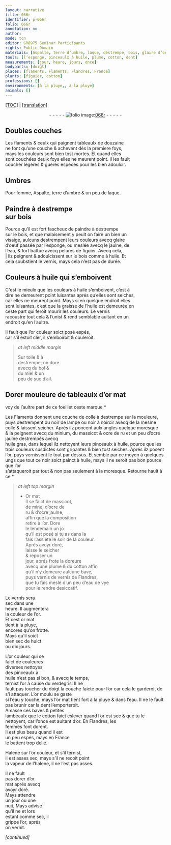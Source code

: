 ```yaml
---
layout: narrative
title: 066r
identifier: p-066r
folio: 066r
annotation: no
author:
mode: tcn
editor: GR8975 Seminar Participants
rights: Public Domain
materials: [Aspalte, terre d’umbre, laque, destrempe, bois, glaire d’oeuf, jaulne, eau, pelures de figuier, huile, vernis, toile, bol, miel, suc d’ail, or mat, colle à destrempe, noir de lampe, noir à noircir, colle, minium, massicot, ocre de ru, ocre jaulne, huile gras, or, Or mat, mine, cotton, vernis de Flandres, eau de vye, verdegris, or moulu, doré]
tools: [l’esponge, pinceaulx à huile, plume, cotton, dent]
measurements: [jour, heure, jours, once]
bodyparts: [doigt]
places: [flaments, Flaments, Flandres, France]
plants: [figuier, cotton]
professions: []
environments: [à la pluye,, à la pluye]
animals: []
---
```


 <p><a href="{{ site.baseurl }}/normalized/">[TOC]</a> | <a href="{{ site.baseurl }}/texts/p-066r_tl/" target="_blank">[translation]</a></p><div class="folio" align="center">- - - - - <a href="http://gallica.bnf.fr/ark:/12148/btv1b10500001g/f137.image" target="_blank"><img src="https://cu-mkp.github.io/2017-workshop-edition/assets/photo-icon.png" alt="folio image: " style="display:inline-block; margin-bottom:-3px;"/>066r</a> - - - - - </div>  
  

## Doubles couches

 
Les <span class="pl">flaments</span> & ceulx qui paignent tableaulx de douzaine<br/> ne font qu’une couche & achevent dés la premiere foys,<br/> mays les couleurs sont bien tost mortes. Et quand elles<br/> sont couchées deulx foys elles ne meurent point. Il les fault<br/> coucher legeres & gueres especes pour les bien adoulcir.
 
 
  

## Umbres

 
Pour femme, <span class="m">Aspalte</span>, <span class="m">terre d’umbre</span> & un peu de <span class="m">laque</span>.
 
 
  

## Paindre à <span class="m">destrempe</span><br/> sur <span class="m">bois</span>

 
Pource qu’il est fort fascheux de paindre à <span class="m">destrempe</span><br/> sur le <span class="m">bois</span>, et que malaisem<span class="exp">ent</span> y peult on faire <span class="del">un</span> bien un<br/> visaige, aulcuns destrempent leurs couleurs avecq <span class="m">glaire<br/> d’oeuf</span> passée par <span class="tl">l’esponge</span>, ou meslée avecq le <span class="m">jaulne</span>, de<br/> l’<span class="m">eau</span>, & fort battue avecq <span class="m">pelures de <span class="pa">figuier</span></span>. Avecq cela,<br/> | ilz peignent & adoulcissent sur le <span class="m">bois</span> co<span class="exp">mm</span>e à <span class="m">huile</span>. Et<br/> cela soubstient le <span class="m">vernis</span>, mays cela n’est pas de durée.
 
 
  

## Couleurs à <span class="m">huile</span> qui s’emboivent

 
C'est le mieulx que les couleurs à <span class="m">huile</span> s’emboivent, c’est à<br/> dire ne demeurent point luisantes aprés qu’elles sont seiches,<br/> car elles ne meurent point. Mays si en quelque endroit elles<br/> sont luisantes, c’est que la graisse de l’<span class="m">huile</span> est demeurée en<br/> ceste part qui feroit mourir les couleurs. Le <span class="m">vernis</span><br/> racoustre tout cela & l’unist & rend semblable aulta<span class="exp">n</span>t en un<br/> endroit qu’en l’aultre.
 
Il fault que l’or couleur soict posé espés,<br/> car s’il estoit cler, il s’emboiroit & couleroit.
 
> *at left middle margin*
> 
> 
>   Sur <span class="m">toile</span> & à<br/> <span class="m">destrempe</span>, on dore<br/> avecq du <span class="m">bol</span> &<br/> du <span class="m">miel</span> & un<br/> peu de <span class="m">suc d’ail</span>.
 
 
  

## Dorer mouleure de tableaulx d’<span class="m">or mat</span>

 
voy de l’aultre part de ce foeillet ceste marque *
 
Les <span class="pl">Flaments</span> donnent une couche de <span class="m">colle à destrempe</span> sur la mouleure,<br/> puys destrempent du <span class="m">noir de lampe</span> ou <span class="m">noir à noircir</span> avecq de la mesme<br/> <span class="m">colle</span> & laissent seicher. Aprés ilz poncent aulx angles quelque moresque<br/> & la peignent avecq du <span class="m">minium</span>, du <span class="m">massicot</span> & <span class="m">ocre de ru</span> <span class="add">et un peu d’<span class="m">ocre jaulne</span></span> destrempés avecq<br/> <span class="m">huile gras</span>, dans lequel ilz nettoyent leurs <span class="tl">pinceaulx à <span class="m">huile</span></span>, pource que les<br/> trois couleurs susdictes sont gripantes & bien tost seiches. Aprés ilz posent<br/> l’<span class="m">or</span>, puys vernissent le tout par dessus. Et semble par ce moyen à quelques<br/> ungs que tout ce noir soict painct à <span class="m">huile</span>, mays il ne seroit pas bon pource que l’<span class="m">o<span class="exp">r</span></span><br/> s’attaqueroit par tout & non pas seulem<span class="exp">ent</span> à la moresque. Retourne hault à ce *
 
> *at left top margin*
> 
> 
>   * <span class="m">Or mat</span><br/> Il se faict de <span class="m">massicot</span>,<br/> de <span class="m">mine</span>, d’<span class="m">ocre de<br/> ru</span> & d’<span class="m">ocre jaulne</span>,<br/> affin que la composition<br/> retire à l’<span class="m">or</span>. Dore<br/> le <span class="tmp">lendemain</span> <span class="del">un jo</span><br/> qu’il est posé si tu as <span class="del">dans la</span><br/> fais l’assiete le <span class="tmp">soir</span> de la couleur.<br/> Aprés avoyr doré,<br/> laisse le seicher<br/> & reposer un<br/> <span class="ms"><span class="tmp">jour</span></span>, aprés frote la doreure<br/> avecq une <span class="tl">plume</span> & du <span class="tl"><span class="m"><span class="pa">cotton</span></span></span> affin<br/> qu’il n’y demeure aulcune bave,<br/> puys vernis de <span class="m">vernis de <span class="pl">Flandres</span></span>,<br/> que tu fais meslé d’un peu d’<span class="m">eau de vye</span><br/> pour le rendre desiccatif.
 
Le <span class="m">vernis</span> sera<br/> sec dans une<br/> <span class="ms"><span class="tmp">heure</span></span>. Il augmentera<br/> la couleur de l’or.<br/> Et cest <span class="m">or mat</span><br/> tient <span class="env">à la pluye,</span><br/> encores qu’on frotte.<br/> Mays qu’il soict<br/> bien sec de huict<br/> ou dix <span class="ms"><span class="tmp">jours</span></span>.
 
L’or couleur qui se<br/> faict de couleures<br/> diverses nettoyés<br/> des <span class="tl">pinceaulx à<br/> <span class="m">huile</span></span> n’est pas si bon, & avecq le <span class="tmp">temps</span>,<br/> ternist l’or à cause du <span class="m">verdegris</span>. Il ne<br/> fault pas toucher du <span class="bp">doigt</span> la couche faicte pour l’or car cela le garderoit de s’i attaquer. L’<span class="m">or moulu</span> se gaste<br/> si l’<span class="m">eau</span> y touche, mays l’<span class="m">or mat</span> tient fort <span class="env">à la pluye</span> & dans l’<span class="m">eau</span>. Il ne le fault pas brunir car la <span class="tl">dent</span> l’emporteroit.<br/> Amasse ces baves & petites<br/> lambeaulx que le <span class="tl"><span class="m"><span class="pa">cotton</span></span></span> faict eslever quand l’<span class="m">or</span> est sec & que tu le nettoyent, car l’<span class="ms">once</span> est aulta<span class="exp">n</span>t d’<span class="m">or</span>. En <span class="pl">Flandres</span>, les<br/> femmes <span class="del">font</span> dorent.<br/> Il est plus beau quand il est<br/> un peu espés, mays en <span class="pl">Fra<span class="exp">n</span>ce</span><br/> le battent trop delié.
 
Halene sur l’or couleur, et s’il ternist,<br/> il est asses sec, mays s’il ne recoit point<br/> la vapeur de l’halene, il ne l’est pas asses.
 
Il ne fault<br/> pas dorer d’<span class="m">or<br/> mat</span> aprés <span class="del">avecq</span><br/> avoyr <span class="m">doré</span>.<br/> Mays attendre<br/> <span class="tmp">un jour ou une<br/> nuit</span>, <span class="del">Mays advise<br/> qu’il ne</span> et lors<br/> estant co<span class="exp">mm</span>e sec, il<br/> grippe l’<span class="m">or</span>, aprés<br/> on vernit.
 
*[continued]*
 
 
